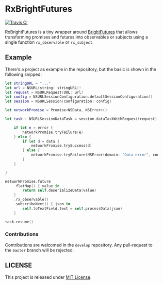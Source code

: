 # RxBrightFutures

[![Travis CI](https://travis-ci.org/SideEffects-xyz/RxBrightFutures.svg?branch=master)](https://travis-ci.org/SideEffects-xyz/RxBrightFutures)

RxBrightFutures is a tiny wrapper around [BrightFutures](https://github.com/Thomvis/BrightFutures) that allows transforming promises and futures into observables or subjects using a single function `rx_observable` or `rx_subject`.

## Example

There's a project as example in the repository, but the basic is shown in the following snipped:

```swift
let stringURL = "..."        
let url = NSURL(string: stringURL)!
let request = NSURLRequest(URL: url)
let config = NSURLSessionConfiguration.defaultSessionConfiguration()
let session = NSURLSession(configuration: config)

let networkPromise = Promise<NSData, NSError>()

let task : NSURLSessionDataTask = session.dataTaskWithRequest(request) { (data, response, error) in

    if let e = error {
        networkPromise.tryFailure(e)
    } else {
        if let d = data {
            networkPromise.trySuccess(d)
        } else {
            networkPromise.tryFailure(NSError(domain: "Data error", code: -1, userInfo: nil))
        }
    }

}

networkPromise.future
	.flatMap() { value in
    	return self.deserializeData(value)
	}
	.rx_observable()
	.subscribeNext() { json in
    	self.toTextField.text = self.processData(json)
	}

task.resume()
```

### Contributions

Contributions are welcomed in the `develop` repository. Any pull-request to the `master` branch will be rejected.

## LICENSE

This project is released under [MIT License](LICENSE).

